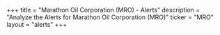 +++
title = "Marathon Oil Corporation (MRO) - Alerts"
description = "Analyze the Alerts for Marathon Oil Corporation (MRO)"
ticker = "MRO"
layout = "alerts"
+++

